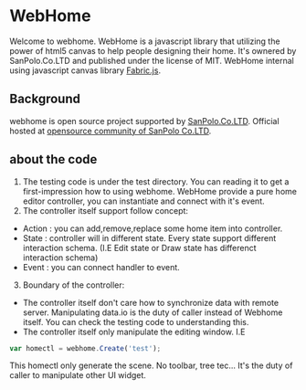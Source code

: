 WebHome
=======

  Welcome to webhome. WebHome is a javascript library that utilizing the power of html5 canvas to help people designing their home. It's ownered by SanPolo.Co.LTD and published under the license of MIT. WebHome internal using javascript canvas library [Fabric.js](http://fabricjs.com/).

Background
----------

 webhome is open source project supported by [SanPolo.Co.LTD](http://www.spolo.org). Official hosted at [opensource community of SanPolo Co.LTD](https://osc.spolo.org/root/webhome/tree/master).
 

about the code
--------------

1. The testing code is under the test directory. You can reading it to get a first-impression how to using webhome. WebHome provide a pure home editor controller, you can instantiate and connect with it's event.
2. The controller itself support follow concept:
  * Action : you can add,remove,replace some home item into controller.
  * State : controller will in different state. Every state support different interaction schema. (I.E Edit state or Draw state has differenct interaction schema)
  * Event : you can connect handler to event.
3. Boundary of the controller:
  * The controller itself don't care how to synchronize data with remote server. Manipulating data.io is the duty of caller instead of Webhome itself. You can check the testing code to understanding this.
  * The controller itself only manipulate the editing window. I.E
  ```javascript
  var homectl = webhome.Create('test');
  ```
  This homectl only generate the scene. No toolbar, tree tec... It's the duty of caller to manipulate other UI widget.





